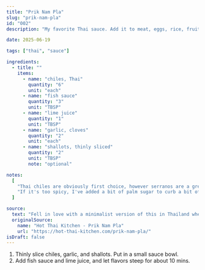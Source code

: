 ```yaml
---
title: "Prik Nam Pla"
slug: "prik-nam-pla"
id: "002"
description: "My favorite Thai sauce. Add it to meat, eggs, rice, fruit, etc and finally experience life."

date: 2025-06-19

tags: ["thai", "sauce"]

ingredients:
  - title: ""
    items:
      - name: "chiles, Thai"
        quantity: "6"
        unit: "each"
      - name: "fish sauce"
        quantity: "3"
        unit: "TBSP"
      - name: "lime juice"
        quantity: "1"
        unit: "TBSP"
      - name: "garlic, cloves"
        quantity: "2"
        unit: "each"
      - name: "shallots, thinly sliced"
        quantity: "2"
        unit: "TBSP"
        note: "optional"

notes:
  [
    "Thai chiles are obviously first choice, however serranos are a great substitute.",
    "If it's too spicy, I've added a bit of palm sugar to curb a bit of the spiciness.",
  ]

source:
  text: "Fell in love with a minimalist version of this in Thailand where it was used as a dipping sauce for pineapple (technically a minimalist version of Nam Pla Wan). I'm a big fan of Hot Thai Kitchen, Pailin is the GOAT for anything Thai, so when I found her variation of Prik Nam Pla it has been my go-to since."
  originalSource:
    name: "Hot Thai Kitchen - Prik Nam Pla"
    url: "https://hot-thai-kitchen.com/prik-nam-pla/"
isDraft: false
---
```


1. Thinly slice chiles, garlic, and shallots. Put in a small sauce bowl.
2. Add fish sauce and lime juice, and let flavors steep for about 10 mins.
